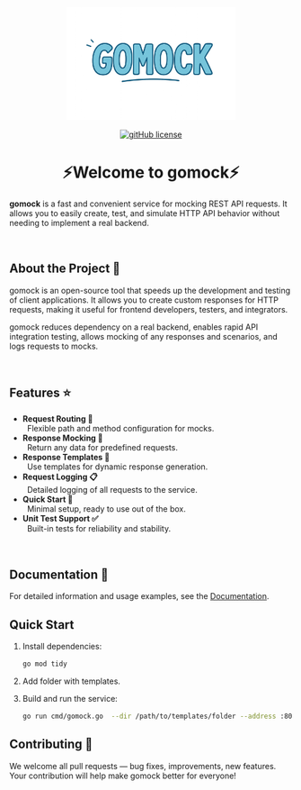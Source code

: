 <div align="center">

<img width="300" alt="gomock logo" src="assets/logo.png">

[![gitHub license](https://img.shields.io/badge/license-MIT-blue.svg)](LICENSE.md)
</div>

<h1 align="center">⚡Welcome to gomock⚡</h1>

**gomock** is a fast and convenient service for mocking REST API requests. It allows you to easily create, test, and simulate HTTP API behavior without needing to implement a real backend.

<br />

## About the Project 🚀

gomock is an open-source tool that speeds up the development and testing of client applications. It allows you to create custom responses for HTTP requests, making it useful for frontend developers, testers, and integrators.

gomock reduces dependency on a real backend, enables rapid API integration testing, allows mocking of any responses and scenarios, and logs requests to mocks.

<br />

## Features ⭐

- **Request Routing 🔀**  
  &nbsp; Flexible path and method configuration for mocks.
- **Response Mocking 📝**  
  &nbsp; Return any data for predefined requests.
- **Response Templates 📄**  
  &nbsp; Use templates for dynamic response generation.
- **Request Logging 📋**  
  &nbsp; Detailed logging of all requests to the service.
- **Quick Start 🚀**  
  &nbsp; Minimal setup, ready to use out of the box.
- **Unit Test Support ✅**  
  &nbsp; Built-in tests for reliability and stability.

<br />

## Documentation 📕

For detailed information and usage examples, see the [Documentation](docs/README.md).

## Quick Start

1. Install dependencies:
    ```sh
    go mod tidy
    ```

3. Add folder with templates.

3. Build and run the service:
    ```sh
    go run cmd/gomock.go  --dir /path/to/templates/folder --address :8080
    ```


## Contributing 🙏

We welcome all pull requests — bug fixes, improvements, new features. Your contribution will help make gomock better for everyone!

<br />
<br />
<br />
